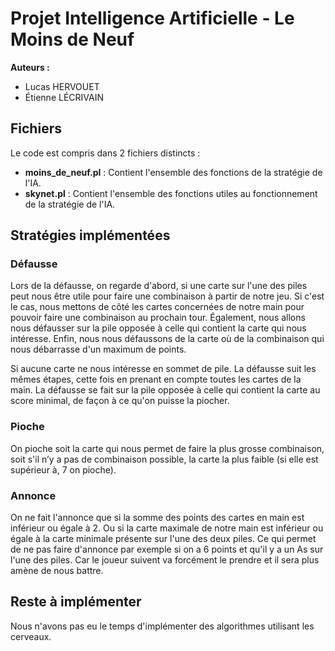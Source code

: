 # Projet Intelligence Artificielle - Le Moins de Neuf

**Auteurs :**
- Lucas HERVOUET
- Étienne LÉCRIVAIN

## Fichiers

Le code est compris dans 2 fichiers distincts :
- **moins_de_neuf.pl** : Contient l'ensemble des fonctions de la stratégie de l'IA.
- **skynet.pl** : Contient l'ensemble des fonctions utiles au fonctionnement de la stratégie de l'IA.

## Stratégies implémentées

### Défausse

Lors de la défausse, on regarde d'abord, si une carte sur l'une des piles peut nous être utile pour faire une combinaison 
à partir de notre jeu. Si c'est le cas, nous mettons de côté les cartes concernées de notre main pour pouvoir faire 
une combinaison au prochain tour. Également, nous allons nous défausser sur la pile opposée à celle qui contient la 
carte qui nous intéresse. Enfin, nous nous défaussons de la carte où de la combinaison qui nous débarrasse d'un maximum de points.

Si aucune carte ne nous intéresse en sommet de pile. La défausse suit les mêmes étapes, cette fois en prenant en compte
toutes les cartes de la main. La défausse se fait sur la pile opposée à celle qui contient la carte au score minimal, de
façon à ce qu'on puisse la piocher.

### Pioche

On pioche soit la carte qui nous permet de faire la plus grosse combinaison, soit s'il n’y a pas de combinaison possible, la carte la plus faible (si elle est supérieur à, 7 on pioche).

### Annonce

On ne fait l'annonce que si la somme des points des cartes en main est inférieur ou égale à 2.
Ou si la carte maximale de notre main est inférieur ou égale à la carte minimale présente sur l'une des deux piles.
Ce qui permet de ne pas faire d'annonce par exemple si on a 6 points et qu'il y a un As sur l'une des piles. 
Car le joueur suivent va forcément le prendre et il sera plus amène de nous battre.

## Reste à implémenter

Nous n'avons pas eu le temps d'implémenter des algorithmes utilisant les cerveaux.

